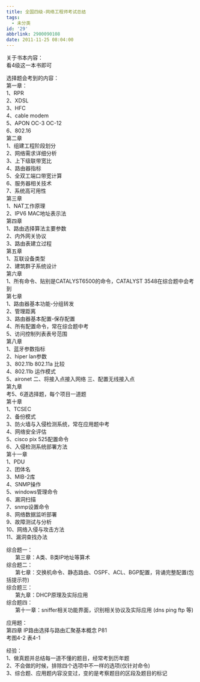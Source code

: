 ```yaml
---
title: 全国四级-网络工程师考试总结
tags:
  - 未分类
id: '29'
abbrlink: 2900090108
date: 2011-11-25 08:04:00
---
```


关于书本内容：  
看4级这一本书即可  
  
选择题会考到的内容：  
第一章：  
1、RPR  
2、XDSL  
3、HFC  
4、cable modem  
5、APON OC-3 OC-12  
6、802.16  
第二章  
1、组建工程阶段划分  
2、网络需求详细分析  
3、上下级联带宽比  
4、路由器指标  
5、全双工端口带宽计算  
6、服务器相关技术  
7、系统高可用性  
第三章  
1、NAT工作原理  
2、IPV6 MAC地址表示法  
第四章  
1、路由选择算法主要参数  
2、内外网关协议  
3、路由表建立过程  
第五章  
1、互联设备类型  
2、建筑群子系统设计  
第六章  
1、所有命令、贴别是CATALYST6500的命令，CATALYST 3548在综合题中会考到  
第七章  
1、路由器基本功能-分组转发  
2、管理距离  
3、路由器基本配置-保存配置  
4、所有配置命令，常在综合题中考  
5、访问控制列表表号范围  
第八章  
1、蓝牙参数指标  
2、hiper lan参数  
3、802.11b 802.11a 比较  
4、802.11b 运作模式  
5、aironet 二、将接入点接入网络 三、配置无线接入点  
第九章  
考5、6道选择题，每个项目一道题  
第十章  
1、TCSEC  
2、备份模式  
3、防火墙与入侵检测系统，常在应用题中考  
4、网络安全评估  
5、cisco pix 525配置命令  
6、入侵检测系统部署方法  
第十一章  
1、PDU  
2、团体名  
3、MIB-2库  
4、SNMP操作  
5、windows管理命令  
6、漏洞扫描  
7、snmp设置命令  
8、网络数据监听部署  
9、故障测试与分析  
10、网络入侵与攻击方法  
11、漏洞查找办法  
  
  
综合题一：  
      第三章：A类、B类IP地址等算术  
综合题二：  
      第七章：交换机命令、静态路由、OSPF、ACL、BGP配置，背诵完整配置(包括提示符)  
综合题三：  
      第九章：DHCP原理及实际应用  
综合题四：  
      第十一章：sniffer相关功能界面，识别相关协议及实际应用 (dns ping ftp 等)  
  
应用题：  
第四章 IP路由选择与路由汇聚基本概念 P81  
考图4-2 表4-1  
  
  
经验：  
1、做真题并总结每一道不懂的题目，经常考到历年题  
2、不会做的时候，排除四个选项中不一样的选项(仅针对命令)  
3、综合题、应用题内容没变过，变的是考察题目的区段及题目的标记